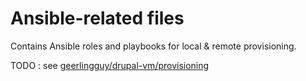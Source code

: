 # Ansible-related files

Contains Ansible roles and playbooks for local & remote provisioning.

TODO : see [geerlingguy/drupal-vm/provisioning](https://github.com/geerlingguy/drupal-vm/tree/master/provisioning)
